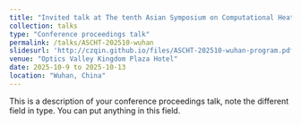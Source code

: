 ```yaml
---
title: "Invited talk at The tenth Asian Symposium on Computational Heat Transfer and Fluid Flow (第十届亚洲计算传热与流体流动会议)"
collection: talks
type: "Conference proceedings talk"
permalink: /talks/ASCHT-202510-wuhan
slidesurl: 'http://czqin.github.io/files/ASCHT-202510-wuhan-program.pdf'
venue: "Optics Valley Kingdom Plaza Hotel"
date: 2025-10-9 to 2025-10-13
location: "Wuhan, China"
---
```


This is a description of your conference proceedings talk, note the different field in type. You can put anything in this field.
